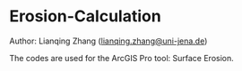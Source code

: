 # Erosion-Calculation

Author: Lianqing Zhang (lianqing.zhang@uni-jena.de)

The codes are used for the ArcGIS Pro tool: Surface Erosion.
